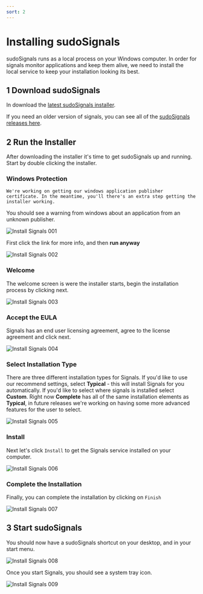 ```yaml
---
sort: 2
---
```


# Installing sudoSignals

sudoSignals runs as a local process on your Windows computer. In order for signals monitor applications and keep them alive, we need to install the local service to keep your installation looking its best.

## 1 Download sudoSignals

In download the [latest sudoSignals installer](https://github.com/SudoMagicCode/sudoSignals_releases/releases/latest/download/SudoSignals_Installer.msi).


If you need an older version of signals, you can see all of the [sudoSignals releases here](https://github.com/SudoMagicCode/sudoSignals_releases/releases).

## 2 Run the Installer
After downloading the installer it's time to get sudoSignals up and running. Start by double clicking the installer.

### Windows Protection

```note
We're working on getting our windows application publisher certificate. In the meantime, you'll there's an extra step getting the installer working. 
```

You should see a warning from windows about an application from an unknown publisher. 

![Install Signals 001](../assets/images/windows-installer/install-signals-001.jpg)

First click the link for more info, and then **run anyway**

![Install Signals 002](../assets/images/windows-installer/install-signals-002.jpg)

### Welcome

The welcome screen is were the installer starts, begin the installation process by clicking next.

![Install Signals 003](../assets/images/windows-installer/install-signals-003.jpg)

### Accept the EULA

Signals has an end user licensing agreement, agree to the license agreement and click next.

![Install Signals 004](../assets/images/windows-installer/install-signals-004.jpg)

### Select Installation Type

There are three different installation types for Signals. If you'd like to use our recommend settings, select **Typical** - this will install Signals for you automatically. If you'd like to select where signals is installed select **Custom**. Right now **Complete** has all of the same installation elements as **Typical**, in future releases we're working on having some more advanced features for the user to select.

![Install Signals 005](../assets/images/windows-installer/install-signals-005.jpg)

### Install

Next let's click `Install` to get the Signals service installed on your computer.

![Install Signals 006](../assets/images/windows-installer/install-signals-006.jpg)


### Complete the Installation

Finally, you can complete the installation by clicking on `Finish`

![Install Signals 007](../assets/images/windows-installer/install-signals-007.jpg)


## 3 Start sudoSignals

You should now have a sudoSignals shortcut on your desktop, and in your start menu. 

![Install Signals 008](../assets/images/windows-installer/install-signals-008.jpg)

Once you start Signals, you should see a system tray icon.

![Install Signals 009](../assets/images/windows-installer/install-signals-009.jpg)